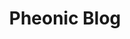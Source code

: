---
title: Pheonic Blog
layout: blog-layout.njk
permalink: "/blog/{% if pagination.pageNumber > 0 %}{{ pagination.pageNumber | plus: 1 }}{% endif %}/index.html"
pagination:
    data: collections.posts
    reverse: true
    size: 4
    alias: posts
---